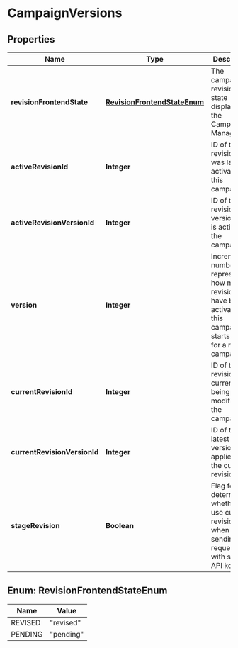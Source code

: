 

# CampaignVersions

## Properties

Name | Type | Description | Notes
------------ | ------------- | ------------- | -------------
**revisionFrontendState** | [**RevisionFrontendStateEnum**](#RevisionFrontendStateEnum) | The campaign revision state displayed in the Campaign Manager. |  [optional]
**activeRevisionId** | **Integer** | ID of the revision that was last activated on this campaign.  |  [optional]
**activeRevisionVersionId** | **Integer** | ID of the revision version that is active on the campaign.  |  [optional]
**version** | **Integer** | Incrementing number representing how many revisions have been activated on this campaign, starts from 0 for a new campaign.  |  [optional]
**currentRevisionId** | **Integer** | ID of the revision currently being modified for the campaign.  |  [optional]
**currentRevisionVersionId** | **Integer** | ID of the latest version applied on the current revision.  |  [optional]
**stageRevision** | **Boolean** | Flag for determining whether we use current revision when sending requests with staging API key.  |  [optional]



## Enum: RevisionFrontendStateEnum

Name | Value
---- | -----
REVISED | &quot;revised&quot;
PENDING | &quot;pending&quot;



